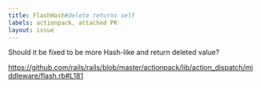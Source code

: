 ```yaml
---
title: FlashHash#delete returns self
labels: actionpack, attached PR
layout: issue
---
```


Should it be fixed to be more Hash-like and return deleted value?

https://github.com/rails/rails/blob/master/actionpack/lib/action_dispatch/middleware/flash.rb#L181

